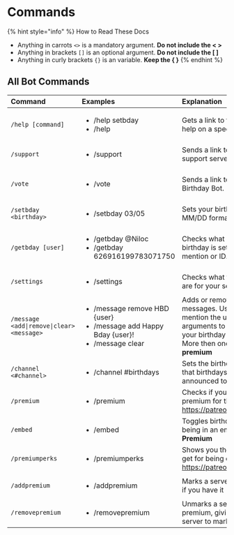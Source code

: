 # Commands

{% hint style="info" %}
How to Read These Docs

* Anything in carrots `<>` is a mandatory argument. **Do not include the &lt; &gt;**
* Anything in brackets `[]` is an optional argument.  **Do not include the \[ \]**
* Anything in curly brackets `{}` is an variable. **Keep the { }**
{% endhint %}

## All Bot Commands 

<table>
  <thead>
    <tr>
      <th style="text-align:left">Command</th>
      <th style="text-align:left">Examples</th>
      <th style="text-align:left">Explanation</th>
    </tr>
  </thead>
  <tbody>
    <tr>
      <td style="text-align:left"><code>/help [command]</code>
      </td>
      <td style="text-align:left">
        <p></p>
        <ul>
          <li>/help setbday</li>
          <li>/help</li>
        </ul>
      </td>
      <td style="text-align:left">Gets a link to these docs or help on a specific command.</td>
    </tr>
    <tr>
      <td style="text-align:left"><code>/support</code>
      </td>
      <td style="text-align:left">
        <ul>
          <li>/support</li>
        </ul>
      </td>
      <td style="text-align:left">Sends a link to join the support server.</td>
    </tr>
    <tr>
      <td style="text-align:left"><code>/vote</code>
      </td>
      <td style="text-align:left">
        <ul>
          <li>/vote</li>
        </ul>
      </td>
      <td style="text-align:left">
        <p>Sends a link to vote for Birthday Bot.</p>
        <p></p>
      </td>
    </tr>
    <tr>
      <td style="text-align:left"><code>/setbday &lt;birthday&gt;</code>
      </td>
      <td style="text-align:left">
        <ul>
          <li>/setbday 03/05</li>
        </ul>
      </td>
      <td style="text-align:left">Sets your birthday. Use MM/DD format.</td>
    </tr>
    <tr>
      <td style="text-align:left"><code>/getbday [user]</code>
      </td>
      <td style="text-align:left">
        <ul>
          <li>/getbday @Niloc</li>
          <li>/getbday 626916199783071750</li>
        </ul>
      </td>
      <td style="text-align:left">Checks what another users birthday is set to. Use mention or ID.</td>
    </tr>
    <tr>
      <td style="text-align:left"><code>/settings</code>
      </td>
      <td style="text-align:left">
        <ul>
          <li>/settings</li>
        </ul>
      </td>
      <td style="text-align:left">Checks what the settings are for your server.</td>
    </tr>
    <tr>
      <td style="text-align:left"><code>/message &lt;add|remove|clear&gt; &lt;message&gt;</code>
      </td>
      <td style="text-align:left">
        <ul>
          <li>/message remove HBD {user}</li>
          <li>/message add Happy Bday {user}!</li>
          <li>/message clear</li>
        </ul>
      </td>
      <td style="text-align:left">Adds or removes birthday messages. Use <code>{user}</code> to mention the
        user. Use no arguments to check what your birthday messages are. More then
        one message is <b>premium</b>
      </td>
    </tr>
    <tr>
      <td style="text-align:left"><code>/channel &lt;#channel&gt;</code>
      </td>
      <td style="text-align:left">
        <ul>
          <li>/channel #birthdays</li>
        </ul>
      </td>
      <td style="text-align:left">Sets the birthday channel that birthdays will be announced to.</td>
    </tr>
    <tr>
      <td style="text-align:left"><code>/premium</code>
      </td>
      <td style="text-align:left">
        <ul>
          <li>/premium</li>
        </ul>
      </td>
      <td style="text-align:left">Checks if your server is premium for the month. <a href="https://patreon.com/bdaybot">https://patreon.com/bdaybot</a>
      </td>
    </tr>
    <tr>
      <td style="text-align:left"><code>/embed</code>
      </td>
      <td style="text-align:left">
        <ul>
          <li>/embed</li>
        </ul>
      </td>
      <td style="text-align:left">Toggles birthday messages being in an embed or not. <b>Premium</b>
      </td>
    </tr>
    <tr>
      <td style="text-align:left"><code>/premiumperks</code>
      </td>
      <td style="text-align:left">
        <ul>
          <li>/premiumperks</li>
        </ul>
      </td>
      <td style="text-align:left">Shows you the perks you get for being cool, <a href="https://patreon.com/bdaybot">https://patreon.com/bdaybot</a>
      </td>
    </tr>
    <tr>
      <td style="text-align:left"><code>/addpremium</code>
      </td>
      <td style="text-align:left">
        <ul>
          <li>/addpremium</li>
        </ul>
      </td>
      <td style="text-align:left">Marks a server as premium if you have it</td>
    </tr>
    <tr>
      <td style="text-align:left"><code>/removepremium</code>
      </td>
      <td style="text-align:left">
        <ul>
          <li>/removepremium</li>
        </ul>
      </td>
      <td style="text-align:left">Unmarks a server as premium, giving you another server to mark.</td>
    </tr>
  </tbody>
</table>



